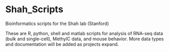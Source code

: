 # Shah_Scripts
Bioinformatics scripts for the Shah lab (Stanford)

These are R, python, shell and matlab scripts for analysis of RNA-seq data (bulk and single-cell), MethylC data, and mouse 
behavior. More data types and documentation will be added as projects expand. 
